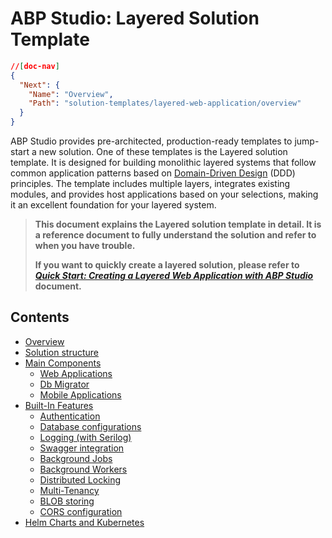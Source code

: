 # ABP Studio: Layered Solution Template

````json
//[doc-nav]
{
  "Next": {
    "Name": "Overview",
    "Path": "solution-templates/layered-web-application/overview"
  }
}
````

ABP Studio provides pre-architected, production-ready templates to jump-start a new solution. One of these templates is the Layered solution template. It is designed for building monolithic layered systems that follow common application patterns based on [Domain-Driven Design](../../framework/architecture/domain-driven-design) (DDD) principles. The template includes multiple layers, integrates existing modules, and provides host applications based on your selections, making it an excellent foundation for your layered system.

> **This document explains the Layered solution template in detail. It is a reference document to fully understand the solution and refer to when you have trouble.**
>
> **If you want to quickly create a layered solution, please refer to *[Quick Start: Creating a Layered Web Application with ABP Studio](../../get-started/layered-web-application.md)* document.**

## Contents

* [Overview](overview.md)
* [Solution structure](solution-structure.md)
* [Main Components](main-components.md)
  * [Web Applications](web-applications.md)
  * [Db Migrator](db-migrator.md)
  * [Mobile Applications](mobile-applications.md)
* [Built-In Features](built-in-features.md)
  * [Authentication](authentication.md)
  * [Database configurations](database-configurations.md)
  * [Logging (with Serilog)](logging.md)
  * [Swagger integration](swagger-integration.md)
  * [Background Jobs](background-jobs.md)
  * [Background Workers](background-workers.md)
  * [Distributed Locking](distributed-locking.md)
  * [Multi-Tenancy](multi-tenancy.md)
  * [BLOB storing](blob-storing.md)
  * [CORS configuration](cors-configuration.md)
* [Helm Charts and Kubernetes](helm-charts-and-kubernetes.md)
